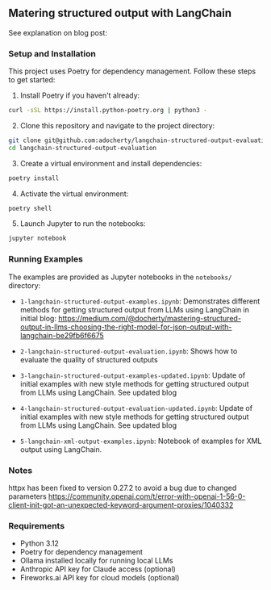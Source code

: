 ## Matering structured output with LangChain

See explanation on blog post:

### Setup and Installation

This project uses Poetry for dependency management. Follow these steps to get started:

1. Install Poetry if you haven't already:

```bash
curl -sSL https://install.python-poetry.org | python3 -
```

2. Clone this repository and navigate to the project directory:

```bash
git clone git@github.com:adocherty/langchain-structured-output-evaluation.git
cd langchain-structured-output-evaluation
```

3. Create a virtual environment and install dependencies:

```bash
poetry install
```

4. Activate the virtual environment:

```bash
poetry shell
```

5. Launch Jupyter to run the notebooks:

```bash
jupyter notebook
```

### Running Examples

The examples are provided as Jupyter notebooks in the `notebooks/` directory:

- `1-langchain-structured-output-examples.ipynb`: Demonstrates different methods for getting structured output from LLMs using LangChain in initial blog:
  https://medium.com/@docherty/mastering-structured-output-in-llms-choosing-the-right-model-for-json-output-with-langchain-be29fb6f6675

- `2-langchain-structured-output-evaluation.ipynb`: Shows how to evaluate the quality of structured outputs

- `3-langchain-structured-output-examples-updated.ipynb`: Update of initial examples with new style methods for getting structured output from LLMs using LangChain. See updated blog

- `4-langchain-structured-output-evaluation-updated.ipynb`: Update of initial examples with new style methods for getting structured output from LLMs using LangChain. See updated blog

- `5-langchain-xml-output-examples.ipynb`: Notebook of examples for XML output using LangChain.

### Notes

httpx has been fixed to version 0.27.2 to avoid a bug due to changed parameters
https://community.openai.com/t/error-with-openai-1-56-0-client-init-got-an-unexpected-keyword-argument-proxies/1040332

### Requirements

- Python 3.12
- Poetry for dependency management
- Ollama installed locally for running local LLMs
- Anthropic API key for Claude access (optional)
- Fireworks.ai API key for cloud models (optional)
